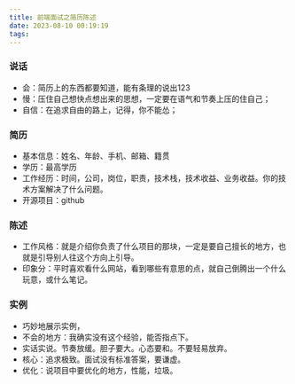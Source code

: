 ```yaml
---
title: 前端面试之简历陈述
date: 2023-08-10 00:19:19
tags:
---
```


### 说话

* 会：简历上的东西都要知道，能有条理的说出123
* 慢：压住自己想快点想出来的思想，一定要在语气和节奏上压的住自己；
* 自信：在追求自由的路上，记得，你不能怂；

### 简历

* 基本信息：姓名、年龄、手机、邮箱、籍贯
* 学历：最高学历
* 工作经历：时间，公司，岗位，职责，技术栈，技术收益、业务收益。你的技术方案解决了什么问题。
* 开源项目：github

### 陈述

* 工作风格：就是介绍你负责了什么项目的那块，一定是要自己擅长的地方，也就是引导别人往这个方向上引导。
* 印象分：平时喜欢看什么网站，看到哪些有意思的点，就自己倒腾出一个什么玩意，或什么笔记。

### 实例

* 巧妙地展示实例，
* 不会的地方：我确实没有这个经验，能否指点下。
* 实话实说。节奏放缓。胆子要大。心态要和。不要轻易放弃。
* 核心：追求极致。面试没有标准答案，要谦虚。
* 优化：说项目中要优化的地方，性能，垃圾。
